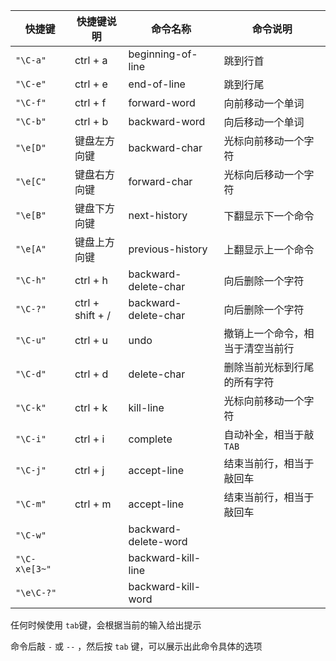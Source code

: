 |  快捷键   | 快捷键说明  |  命令名称  |  命令说明  |
|  ----  | ----  |  ----  | ----  |
| `"\C-a"`  | ctrl + a | beginning-of-line  | 跳到行首 |
| `"\C-e"`  | ctrl + e | end-of-line  | 跳到行尾 |
| `"\C-f"`  | ctrl + f | forward-word  | 向前移动一个单词 |
| `"\C-b"`  | ctrl + b | backward-word  | 向后移动一个单词 |
| `"\e[D"`  | 键盘左方向键 | backward-char  | 光标向前移动一个字符 |
| `"\e[C"`  | 键盘右方向键 | forward-char  | 光标向后移动一个字符 |
| `"\e[B"`  | 键盘下方向键 | next-history  | 下翻显示下一个命令 |
| `"\e[A"`  | 键盘上方向键 | previous-history  | 上翻显示上一个命令 |		
| `"\C-h"`  | ctrl + h | backward-delete-char  | 向后删除一个字符 |
| `"\C-?"`  | ctrl + shift + / | backward-delete-char  | 向后删除一个字符 |
| `"\C-u"`  | ctrl + u | undo  | 撤销上一个命令，相当于清空当前行 |
| `"\C-d"`  | ctrl + d | delete-char  | 删除当前光标到行尾的所有字符 |
| `"\C-k"`  | ctrl + k | kill-line  | 光标向前移动一个字符 |
| `"\C-i"`  | ctrl + i | complete  | 自动补全，相当于敲`TAB` |
| `"\C-j"`  | ctrl + j | accept-line  | 结束当前行，相当于敲回车 |
| `"\C-m"`  | ctrl + m | accept-line  | 结束当前行，相当于敲回车 |				
| `"\C-w"`  |  | backward-delete-word  |  |
| `"\C-x\e[3~"`  |  | backward-kill-line  |  |
| `"\e\C-?"`  |  | backward-kill-word  |  |			

任何时候使用 `tab`键，会根据当前的输入给出提示

命令后敲 `-` 或 `--` ，然后按 `tab` 键，可以展示出此命令具体的选项
